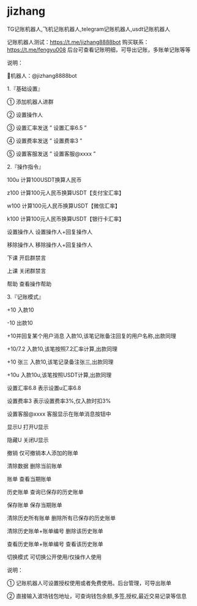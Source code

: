 # jizhang
TG记账机器人,飞机记账机器人,telegram记账机器人,usdt记账机器人

记账机器人测试：https://t.me/jizhang8888bot
购买联系：https://t.me/fengyu008
后台可查看记账明细，可导出记账，多账单记账等等

说明：

🤖机器人：@jizhang8888bot

1.『基础设置』

① 添加机器人进群

② 设置操作人

③ 设置汇率发送 ” 设置汇率6.5 ” 

④ 设置费率发送 ” 设置费率3 ” 

⑤ 设置客服发送 ” 设置客服@xxxx ” 




2.『操作指令』

100u   计算100USDT换算人民币

z100  计算100元人民币换算USDT【支付宝汇率】

w100  计算100元人民币换算USDT【微信汇率】

k100  计算100元人民币换算USDT【银行卡汇率】

设置操作人 设置操作人+回复操作人

移除操作人 移除操作人+回复操作人

下课 开启群禁言

上课 关闭群禁言

帮助 查看操作帮助



3.『记账模式』

+10  入款10

-10  出款10

+10并回复某个用户消息 入款10,该笔记账备注回复的用户名称,出款同理

+10/7.2  入款10,该笔按照7.2汇率计算,出款同理

+10 张三  入款10,该笔记录备注张三,出款同理

+10u  入款10u,该笔按照USDT计算,出款同理



设置汇率6.8 表示设置u汇率6.8

设置费率3 表示设置费率3%,仅入款时扣3%

设置客服@xxxx 客服显示在账单消息按钮中

显示U 打开U显示

隐藏U 关闭U显示


撤销 仅可撤销本人添加的账单

清除数据 删除当前账单

账单 查看当期账单

历史账单 查询已保存的历史账单

保存账单 保存当期账单

清除历史所有账单 删除所有已保存的历史账单

清除历史账单+账单编号 删除该历史账单

查看历史账单+账单编号 查看该历史账单

切换模式 可切换公开使用/仅操作人使用




说明：

① 记账机器人可设置授权使用或者免费使用。后台管理，可导出账单

② 直接输入波场钱包地址，可查询钱包余额,多签,授权,最近交易记录等信息

